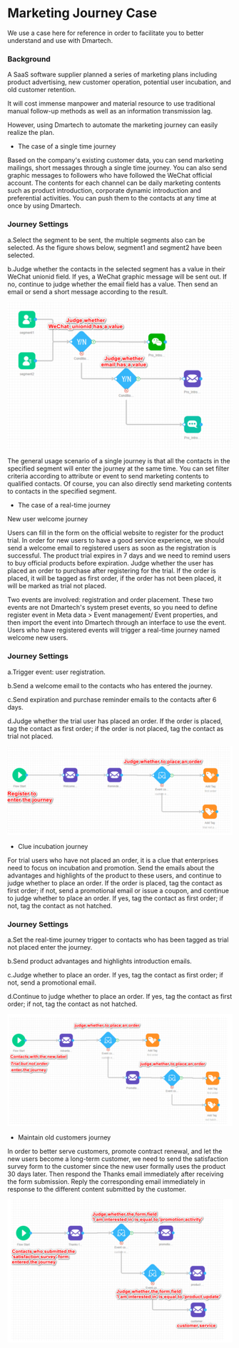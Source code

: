 # Marketing Journey Case

We use a case here for reference in order to facilitate you to better understand and use with Dmartech.

### Background

A SaaS software supplier planned a series of marketing plans including product advertising, new customer operation, potential user incubation, and old customer retention. 

It will cost immense manpower and material resource to use traditional manual follow-up methods as well as an information transmission lag. 

However, using Dmartech to automate the marketing journey can easily realize the plan. 

* The case of a single time journey 

Based on the company's existing customer data, you can send marketing mailings, short messages through a single time journey. You can also send graphic messages to followers who have followed the WeChat official account. The contents for each channel can be daily marketing contents such as product introduction, corporate dynamic introduction and preferential activities. You can push them to the contacts at any time at once by using Dmartech.

### Journey Settings

a.Select the segment to be sent, the multiple segments also can be selected. As the figure shows below, segment1 and segment2 have been selected. 

b.Judge whether the contacts in the selected segment has a value in their WeChat unionid field. If yes, a WeChat graphic message will be sent out. If no, continue to judge whether the email field has a value. Then send an email or send a short message according to the result.

![](../../.gitbook/assets/image%20%28524%29.png)

The general usage scenario of a single journey is that all the contacts in the specified segment will enter the journey at the same time. You can set filter criteria according to attribute or event to send marketing contents to qualified contacts. Of course, you can also directly send marketing contents to contacts in the specified segment.

* The case of a real-time journey 

New user welcome journey 

Users can fill in the form on the official website to register for the product trial. In order for new users to have a good service experience, we should send a welcome email to registered users as soon as the registration is successful. The product trial expires in 7 days and we need to remind users to buy official products before expiration. Judge whether the user has placed an order to purchase after registering for the trial. If the order is placed, it will be tagged as first order, if the order has not been placed, it will be marked as trial not placed. 

Two events are involved: registration and order placement. These two events are not Dmartech's system preset events, so you need to define register event in Meta data &gt; Event management/ Event properties, and then import the event into Dmartech through an interface to use the event. Users who have registered events will trigger a real-time journey named welcome new users.

### Journey Settings 

a.Trigger event: user registration. 

b.Send a welcome email to the contacts who has entered the journey. 

c.Send expiration and purchase reminder emails to the contacts after 6 days. 

d.Judge whether the trial user has placed an order. If the order is placed, tag the contact as first order; if the order is not placed, tag the contact as trial not placed.

![](../../.gitbook/assets/image%20%28525%29.png)

* Clue incubation journey 

For trial users who have not placed an order, it is a clue that enterprises need to focus on incubation and promotion. Send the emails about the advantages and highlights of the product to these users, and continue to judge whether to place an order. If the order is placed, tag the contact as first order; if not, send a promotional email or issue a coupon, and continue to judge whether to place an order. If yes, tag the contact as first order; if not, tag the contact as not hatched. 

### Journey Settings 

a.Set the real-time journey trigger to contacts who has been tagged as trial not placed enter the journey. 

b.Send product advantages and highlights introduction emails. 

c.Judge whether to place an order. If yes, tag the contact as first order; if not, send a promotional email. 

d.Continue to judge whether to place an order. If yes, tag the contact as first order; if not, tag the contact as not hatched.

![](../../.gitbook/assets/image%20%28538%29.png)

* Maintain old customers journey 

In order to better serve customers, promote contract renewal, and let the new users become a long-term customer, we need to send the satisfaction survey form to the customer since the new user formally uses the product 30 days later. Then respond the Thanks email immediately after receiving the form submission. Reply the corresponding email immediately in response to the different content submitted by the customer.

![](../../.gitbook/assets/image%20%28509%29.png)

